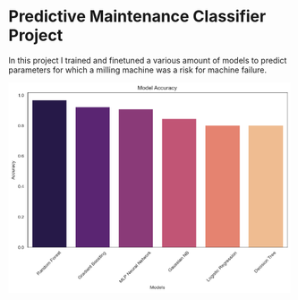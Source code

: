 # Predictive Maintenance Classifier Project
In this project I trained and finetuned a various amount of models to predict parameters for which a milling machine was a risk for machine failure.

![alt text](Images/predictivemaintenance_accuracy.png)
